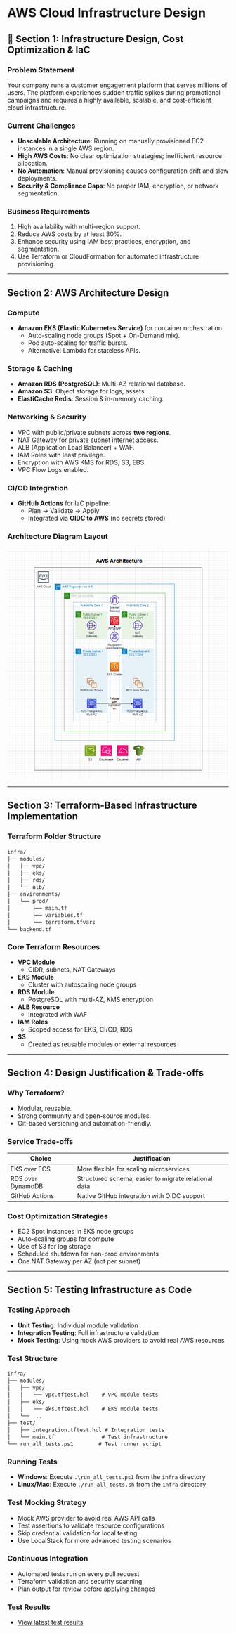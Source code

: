 # AWS Cloud Infrastructure Design

## 📘 Section 1: Infrastructure Design, Cost Optimization & IaC

### Problem Statement
Your company runs a customer engagement platform that serves millions of users. The platform experiences sudden traffic spikes during promotional campaigns and requires a highly available, scalable, and cost-efficient cloud infrastructure.

### Current Challenges
- **Unscalable Architecture**: Running on manually provisioned EC2 instances in a single AWS region.
- **High AWS Costs**: No clear optimization strategies; inefficient resource allocation.
- **No Automation**: Manual provisioning causes configuration drift and slow deployments.
- **Security & Compliance Gaps**: No proper IAM, encryption, or network segmentation.

### Business Requirements
1. High availability with multi-region support.
2. Reduce AWS costs by at least 30%.
3. Enhance security using IAM best practices, encryption, and segmentation.
4. Use Terraform or CloudFormation for automated infrastructure provisioning.

---

## Section 2: AWS Architecture Design

### Compute
- **Amazon EKS (Elastic Kubernetes Service)** for container orchestration.
  - Auto-scaling node groups (Spot + On-Demand mix).
  - Pod auto-scaling for traffic bursts.
  - Alternative: Lambda for stateless APIs.

### Storage & Caching
- **Amazon RDS (PostgreSQL)**: Multi-AZ relational database.
- **Amazon S3**: Object storage for logs, assets.
- **ElastiCache Redis**: Session & in-memory caching.

### Networking & Security
- VPC with public/private subnets across **two regions**.
- NAT Gateway for private subnet internet access.
- ALB (Application Load Balancer) + WAF.
- IAM Roles with least privilege.
- Encryption with AWS KMS for RDS, S3, EBS.
- VPC Flow Logs enabled.

### CI/CD Integration
- **GitHub Actions** for IaC pipeline:
  - Plan → Validate → Apply
  - Integrated via **OIDC to AWS** (no secrets stored)

### Architecture Diagram Layout 
![AWS Architecture Diagram](./infra/images/image.png)

---

## Section 3: Terraform-Based Infrastructure Implementation

### Terraform Folder Structure
```
infra/
├── modules/
│   ├── vpc/
│   ├── eks/
│   ├── rds/
│   └── alb/
├── environments/
│   └── prod/
│       ├── main.tf
│       ├── variables.tf
│       └── terraform.tfvars
└── backend.tf
```

### Core Terraform Resources
- **VPC Module**
  - CIDR, subnets, NAT Gateways
- **EKS Module**
  - Cluster with autoscaling node groups
- **RDS Module**
  - PostgreSQL with multi-AZ, KMS encryption
- **ALB Resource**
  - Integrated with WAF
- **IAM Roles**
  - Scoped access for EKS, CI/CD, RDS
- **S3**
  - Created as reusable modules or external resources

---

## Section 4: Design Justification & Trade-offs

### Why Terraform?
- Modular, reusable.
- Strong community and open-source modules.
- Git-based versioning and automation-friendly.

### Service Trade-offs

| Choice           | Justification                                       |
|------------------|------------------------------------------------------|
| EKS over ECS     | More flexible for scaling microservices              |
| RDS over DynamoDB| Structured schema, easier to migrate relational data |
| GitHub Actions   | Native GitHub integration with OIDC support          |

### Cost Optimization Strategies
- EC2 Spot Instances in EKS node groups
- Auto-scaling groups for compute
- Use of S3 for log storage
- Scheduled shutdown for non-prod environments
- One NAT Gateway per AZ (not per subnet)

---

## Section 5: Testing Infrastructure as Code

### Testing Approach
- **Unit Testing**: Individual module validation
- **Integration Testing**: Full infrastructure validation
- **Mock Testing**: Using mock AWS providers to avoid real AWS resources

### Test Structure
```
infra/
├── modules/
│   ├── vpc/
│   │   └── vpc.tftest.hcl    # VPC module tests
│   ├── eks/
│   │   └── eks.tftest.hcl    # EKS module tests
│   └── ...
├── test/
│   ├── integration.tftest.hcl # Integration tests
│   └── main.tf               # Test infrastructure
└── run_all_tests.ps1        # Test runner script
```

### Running Tests
- **Windows**: Execute `.\run_all_tests.ps1` from the `infra` directory
- **Linux/Mac**: Execute `./run_all_tests.sh` from the `infra` directory

### Test Mocking Strategy
- Mock AWS provider to avoid real AWS API calls
- Test assertions to validate resource configurations
- Skip credential validation for local testing
- Use LocalStack for more advanced testing scenarios

### Continuous Integration
- Automated tests run on every pull request
- Terraform validation and security scanning
- Plan output for review before applying changes

### Test Results
- [View latest test results](./infra/testresult.md)


